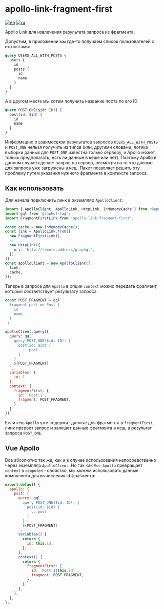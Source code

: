 # apollo-link-fragment-first
[![en](https://img.shields.io/badge/lang-en-red.svg)](https://github.com/palshin/apollo-link-fragment-first/blob/master/README.md)
[![ru](https://img.shields.io/badge/lang-ru-green.svg)](https://github.com/palshin/apollo-link-fragment-first/blob/master/README.ru.md)

Apollo Link для извлечения результата запроса из фрагмента.

Допустим, в приложении мы где-то получаем список пользователей с их постами:

```graphql
query USERS_ALL_WITH_POSTS {
  users {
    id
    posts {
      id
      name
    }
  }
}
```

А в другом месте мы хотим получить название поста по его ID:

```graphql
query POST_ONE($id: ID!) {
  post(id: $id) {
    id
    name
  }
}
```

Информацию о взаимосвязи результатов запросов ```USERS_ALL_WITH_POSTS``` и ```POST_ONE``` нельзя получить из типов (или, другими словами, логика выборки данных для ```POST_ONE``` известна только серверу, и Apollo может только предполагать, есть ли данные в кеше или нет). Поэтому Apollo в данном случае сделает запрос на сервер, несмотря на то что данные для запроса уже загружены в кеш. Пакет позволяет решить эту проблему путем указания нужного фрагмента в контексте запроса.

## Как использовать

Для начала подключить линк в экземпляр ```ApolloClient```:

```js
import { ApolloClient, ApolloLink, HttpLink, InMemoryCache } from '@apollo/client/core'
import gql from 'graphql-tag';
import FragmentFirstLink from 'apollo-link-fragment-first';

const cache = new InMemoryCache();
const link = ApolloLink.from([
  new FragmentFirstLink(),
  // ...
  new HttpLink({
    uri: 'http://remote.address/graphql',
  }),
])
const apolloClient = new ApolloClient({
  link,
  cache,
});
```

Теперь в запросе для ```Apollo``` в опции ```context``` можно передать фрагмент, который соответствует результату запроса:

```js
const POST_FRAGMENT = gql`
  fragment post on Post {
    id
    name
  }
`;

apolloClient.query({
  query: gql`
    query POST_ONE($id: ID!) {
      post(id: $id) {
        ...post
      }
    }
    ${POST_FRAGMENT}
  `,
  variables: {
    id: 1
  },
  context: {
    fragmentFirst: {
      id: `Post:1`,
      fragment: POST_FRAGMENT,
    }
  }
})
```

Если кеш ```Apollo``` уже содержит данные для фрагмента в ```fragmentFirst```, линк прервет запрос и запишет данные фрагмента в кеш, в результат запроса ```POST_ONE```.


## Vue Apollo

Все абсолютно так же, как и в случае использования непосредственно через экземпляр ```ApolloClient```. Но так как ```Vue Apollo``` превращает ```context``` в ```computed``` - свойство, мы можем использовать данные компонента для вычисления id фрагмента:

```js
export default {
  apollo: {
    post: {
      query: gql`
        query POST_ONE($id: ID!) {
          post(id: $id) {
            ...post
          }
        }
        ${POST_FRAGMENT}
      `,
      variables() {
        return {
          id: this.id,
        };
      },
      context() {
        return {
          fragmentFirst: {
            id: `Post:${this.id}`,
            fragment: POST_FRAGMENT,
          },
        };
      },
    },
  },
};
```
